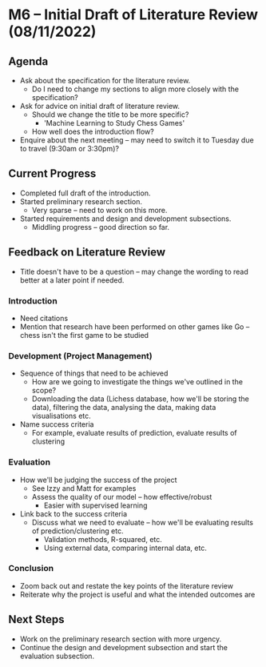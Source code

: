 # M6 – Initial Draft of Literature Review (08/11/2022)

## Agenda
- Ask about the specification for the literature review.
	- Do I need to change my sections to align more closely with the specification?
- Ask for advice on initial draft of literature review.
	- Should we change the title to be more specific?
		- 'Machine Learning to Study Chess Games'
	- How well does the introduction flow?
- Enquire about the next meeting – may need to switch it to Tuesday due to travel (9:30am or 3:30pm)?
## Current Progress
- Completed full draft of the introduction.
- Started preliminary research section.
	- Very sparse – need to work on this more.
- Started requirements and design and development subsections.
	- Middling progress – good direction so far.

## Feedback on Literature Review
- Title doesn't have to be a question – may change the wording to read better at a later point if needed.
### Introduction
- Need citations
- Mention that research have been performed on other games like Go – chess isn't the first game to be studied
### Development (Project Management)
- Sequence of things that need to be achieved
	- How are we going to investigate the things we've outlined in the scope?
	- Downloading the data (Lichess database, how we'll be storing the data), filtering the data, analysing the data, making data visualisations etc.
- Name success criteria
	- For example, evaluate results of prediction, evaluate results of clustering
### Evaluation
- How we'll be judging the success of the project
	- See Izzy and Matt for examples
	- Assess the quality of our model – how effective/robust
		- Easier with supervised learning
- Link back to the success criteria
	- Discuss what we need to evaluate – how we'll be evaluating results of prediction/clustering etc.
		- Validation methods, R-squared, etc.
		- Using external data, comparing internal data, etc.
### Conclusion
- Zoom back out and restate the key points of the literature review
- Reiterate why the project is useful and what the intended outcomes are

## Next Steps
- Work on the preliminary research section with more urgency.
- Continue the design and development subsection and start the evaluation subsection.